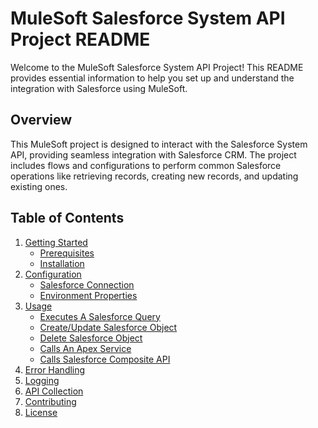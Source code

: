 # MuleSoft Salesforce System API Project README

Welcome to the MuleSoft Salesforce System API Project! This README provides essential information to help you set up and understand the integration with Salesforce using MuleSoft.

## Overview

This MuleSoft project is designed to interact with the Salesforce System API, providing seamless integration with Salesforce CRM. The project includes flows and configurations to perform common Salesforce operations like retrieving records, creating new records, and updating existing ones.

## Table of Contents

1. [Getting Started](#getting-started)
    - [Prerequisites](#prerequisites)
    - [Installation](#installation)
2. [Configuration](#configuration)
    - [Salesforce Connection](#salesforce-connection)
    - [Environment Properties](#environment-properties)
3. [Usage](#usage)
    - [Executes A Salesforce Query](#executes-a-salesforce-query)
    - [Create/Update Salesforce Object](#createupdate-salesforce-object)
    - [Delete Salesforce Object](#delete-salesforce-object)
    - [Calls An Apex Service](#calls-an-apex-service)
    - [Calls Salesforce Composite API](#calls-salesforce-composite-api)
4. [Error Handling](#error-handling)
5. [Logging](#logging)
6. [API Collection](#api-collection)
7. [Contributing](#contributing)
8. [License](#license)


